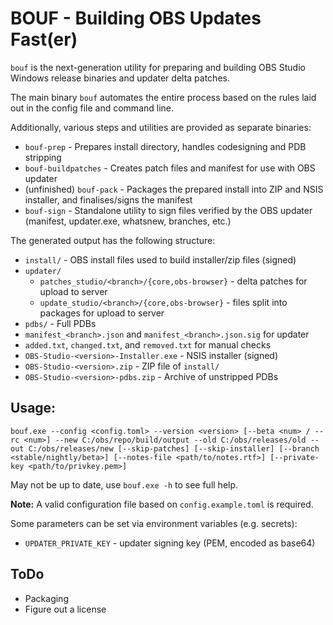 # BOUF - Building OBS Updates Fast(er)

`bouf` is the next-generation utility for preparing and building OBS Studio Windows release binaries and updater delta patches.

The main binary `bouf` automates the entire process based on the rules laid out in the config file and command line.

Additionally, various steps and utilities are provided as separate binaries:

* `bouf-prep` - Prepares install directory, handles codesigning and PDB stripping
* `bouf-buildpatches` - Creates patch files and manifest for use with OBS updater
* (unfinished) `bouf-pack` - Packages the prepared install into ZIP and NSIS installer, and finalises/signs the manifest
* `bouf-sign` - Standalone utility to sign files verified by the OBS updater (manifest, updater.exe, whatsnew, branches, etc.)

The generated output has the following structure:

* `install/` - OBS install files used to build installer/zip files (signed)
* `updater/`
  + `patches_studio/<branch>/{core,obs-browser}` - delta patches for upload to server 
  + `update_studio/<branch>/{core,obs-browser}` - files split into packages for upload to server
* `pdbs/` - Full PDBs
* `manifest_<branch>.json` and `manifest_<branch>.json.sig` for updater
* `added.txt`, `changed.txt`, and `removed.txt` for manual checks 
* `OBS-Studio-<version>-Installer.exe` - NSIS installer (signed)
* `OBS-Studio-<version>.zip` - ZIP file of `install/`
* `OBS-Studio-<version>-pdbs.zip` - Archive of unstripped PDBs

## Usage:

`bouf.exe --config <config.toml> --version <version> [--beta <num> / --rc <num>] --new C:/obs/repo/build/output --old C:/obs/releases/old --out C:/obs/releases/new [--skip-patches] [--skip-installer] [--branch <stable/nightly/beta>] [--notes-file <path/to/notes.rtf>] [--private-key <path/to/privkey.pem>]`

May not be up to date, use `bouf.exe -h` to see full help.

**Note:** A valid configuration file based on `config.example.toml` is required.

Some parameters can be set via environment variables (e.g. secrets):
- `UPDATER_PRIVATE_KEY` - updater signing key (PEM, encoded as base64)

## ToDo

- Packaging
- Figure out a license
